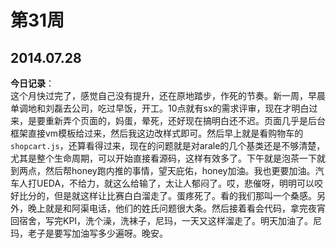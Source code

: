 第31周
======

## 2014.07.28

**今日记录**：  
这个月快过完了，感觉自己没有提升，还在原地踏步，作死的节奏。新一周，早晨单调地和刘磊去公司，吃过早饭，开工。10点就有sx的需求评审，现在才明白过来，是要重新弄个页面的，妈蛋，晕死，还好现在搞明白还不迟。页面几乎是后台框架直接vm模板给过来，然后我这边改样式即可。然后早上就是看购物车的`shopcart.js`，还算看得过来，现在的问题就是对arale的几个基类还是不够清楚，尤其是整个生命周期，可以开始直接看源码，这样有效多了。下午就是泡茶一下就到两点，然后帮honey跑内推的事情，望天庇佑，honey加油。我也更要加油。汽车人打UEDA，不给力，就这么给输了，太让人郁闷了。哎，悲催呀，明明可以咬好比分的，但是就这样让比赛白白溜走了。蛋疼死了。看的我们那叫一个桑感。另外，晚上就是和阿渠电话，他们的姓氏问题很大条。然后接着看会代码，拿完夜宵回宿舍，写完KPI，洗个澡，洗袜子，尼玛，一天又这样溜走了。明天加油了。尼玛，老子是要写加油写多少遍呀。晚安。
